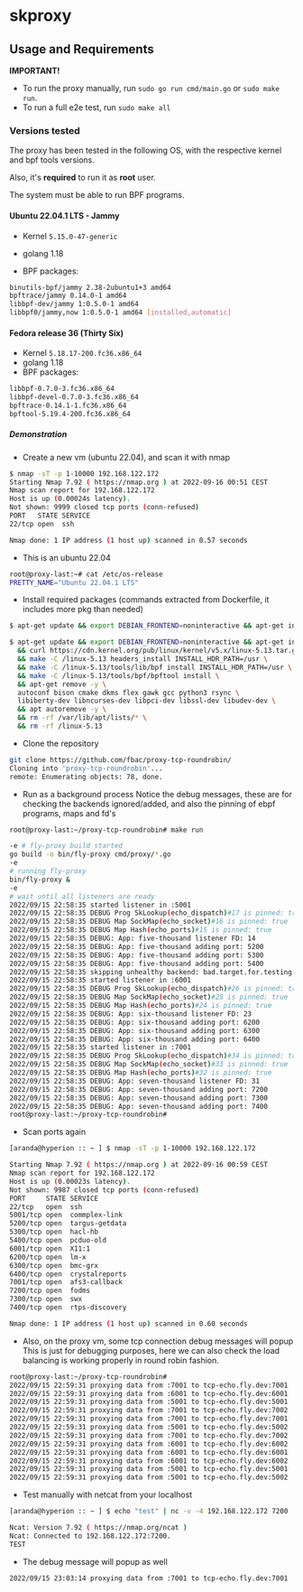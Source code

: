 # skproxy

## Usage and Requirements

**IMPORTANT!**

- To run the proxy manually, run `sudo go run cmd/main.go` or `sudo make run`.
- To run a full e2e test, run `sudo make all`

### Versions tested

The proxy has been tested in the following OS, with the respective kernel and bpf tools versions.

Also, it's **required** to run it as **root** user.

The system must be able to run BPF programs.

#### **Ubuntu 22.04.1 LTS - Jammy**

- Kernel `5.15.0-47-generic`

- golang 1.18

- BPF packages:

```bash
binutils-bpf/jammy 2.38-2ubuntu1+3 amd64
bpftrace/jammy 0.14.0-1 amd64
libbpf-dev/jammy 1:0.5.0-1 amd64
libbpf0/jammy,now 1:0.5.0-1 amd64 [installed,automatic]
```

#### **Fedora release 36 (Thirty Six)**

- Kernel `5.18.17-200.fc36.x86_64`
- golang 1.18
- BPF packages:

```bash
libbpf-0.7.0-3.fc36.x86_64
libbpf-devel-0.7.0-3.fc36.x86_64
bpftrace-0.14.1-1.fc36.x86_64
bpftool-5.19.4-200.fc36.x86_64
```

##### Demonstration

- Create a new vm (ubuntu 22.04), and scan it with nmap

```bash
$ nmap -sT -p 1-10000 192.168.122.172                                                                                                                                                                                                          
Starting Nmap 7.92 ( https://nmap.org ) at 2022-09-16 00:51 CEST
Nmap scan report for 192.168.122.172
Host is up (0.00024s latency).
Not shown: 9999 closed tcp ports (conn-refused)
PORT   STATE SERVICE
22/tcp open  ssh

Nmap done: 1 IP address (1 host up) scanned in 0.57 seconds
```

- This is an ubuntu 22.04

```bash
root@proxy-last:~# cat /etc/os-release 
PRETTY_NAME="Ubuntu 22.04.1 LTS"
```

- Install required packages (commands extracted from Dockerfile, it includes more pkg than needed)

```bash
$ apt-get update && export DEBIAN_FRONTEND=noninteractive && apt-get install --no-install-recommends -y ca-certificates clang curl git llvm libelf-dev make netcat openssh-server openssl golang && rm -rf /var/lib/apt/lists/*

$ apt-get update && export DEBIAN_FRONTEND=noninteractive && apt-get install --no-install-recommends -y autoconf bison cmake dkms flex gawk gcc python3 rsync libiberty-dev libncurses-dev libpci-dev libssl-dev libudev-dev \
  && curl https://cdn.kernel.org/pub/linux/kernel/v5.x/linux-5.13.tar.gz | tar -xz \
  && make -C /linux-5.13 headers_install INSTALL_HDR_PATH=/usr \
  && make -C /linux-5.13/tools/lib/bpf install INSTALL_HDR_PATH=/usr \
  && make -C /linux-5.13/tools/bpf/bpftool install \
  && apt-get remove -y \
  autoconf bison cmake dkms flex gawk gcc python3 rsync \
  libiberty-dev libncurses-dev libpci-dev libssl-dev libudev-dev \
  && apt autoremove -y \
  && rm -rf /var/lib/apt/lists/* \
  && rm -rf /linux-5.13
```

- Clone the repository

```bash
git clone https://github.com/fbac/proxy-tcp-roundrobin/
Cloning into 'proxy-tcp-roundrobin'...
remote: Enumerating objects: 78, done.
```

- Run as a background process
  Notice the debug messages, these are for checking the backends ignored/added, and also the pinning of ebpf programs, maps and fd's

```bash
root@proxy-last:~/proxy-tcp-roundrobin# make run

-e # fly-proxy build started
go build -o bin/fly-proxy cmd/proxy/*.go
-e 
# running fly-proxy
bin/fly-proxy &
-e 
# wait until all listeners are ready
2022/09/15 22:58:35 started listener in :5001
2022/09/15 22:58:35 DEBUG Prog SkLookup(echo_dispatch)#17 is pinned: true
2022/09/15 22:58:35 DEBUG Map SockMap(echo_socket)#16 is pinned: true
2022/09/15 22:58:35 DEBUG Map Hash(echo_ports)#15 is pinned: true
2022/09/15 22:58:35 DEBUG: App: five-thousand listener FD: 14
2022/09/15 22:58:35 DEBUG: App: five-thousand adding port: 5200
2022/09/15 22:58:35 DEBUG: App: five-thousand adding port: 5300
2022/09/15 22:58:35 DEBUG: App: five-thousand adding port: 5400
2022/09/15 22:58:35 skipping unhealthy backend: bad.target.for.testing: lookup bad.target.for.testing: no such host
2022/09/15 22:58:35 started listener in :6001
2022/09/15 22:58:35 DEBUG Prog SkLookup(echo_dispatch)#26 is pinned: true
2022/09/15 22:58:35 DEBUG Map SockMap(echo_socket)#25 is pinned: true
2022/09/15 22:58:35 DEBUG Map Hash(echo_ports)#24 is pinned: true
2022/09/15 22:58:35 DEBUG: App: six-thousand listener FD: 23
2022/09/15 22:58:35 DEBUG: App: six-thousand adding port: 6200
2022/09/15 22:58:35 DEBUG: App: six-thousand adding port: 6300
2022/09/15 22:58:35 DEBUG: App: six-thousand adding port: 6400
2022/09/15 22:58:35 started listener in :7001
2022/09/15 22:58:35 DEBUG Prog SkLookup(echo_dispatch)#34 is pinned: true
2022/09/15 22:58:35 DEBUG Map SockMap(echo_socket)#33 is pinned: true
2022/09/15 22:58:35 DEBUG Map Hash(echo_ports)#32 is pinned: true
2022/09/15 22:58:35 DEBUG: App: seven-thousand listener FD: 31
2022/09/15 22:58:35 DEBUG: App: seven-thousand adding port: 7200
2022/09/15 22:58:35 DEBUG: App: seven-thousand adding port: 7300
2022/09/15 22:58:35 DEBUG: App: seven-thousand adding port: 7400
root@proxy-last:~/proxy-tcp-roundrobin#
```

- Scan ports again

```bash
[aranda@hyperion :: ~ ] $ nmap -sT -p 1-10000 192.168.122.172            

Starting Nmap 7.92 ( https://nmap.org ) at 2022-09-16 00:59 CEST
Nmap scan report for 192.168.122.172
Host is up (0.00023s latency).
Not shown: 9987 closed tcp ports (conn-refused)
PORT     STATE SERVICE
22/tcp   open  ssh
5001/tcp open  commplex-link
5200/tcp open  targus-getdata
5300/tcp open  hacl-hb
5400/tcp open  pcduo-old
6001/tcp open  X11:1
6200/tcp open  lm-x
6300/tcp open  bmc-grx
6400/tcp open  crystalreports
7001/tcp open  afs3-callback
7200/tcp open  fodms
7300/tcp open  swx
7400/tcp open  rtps-discovery

Nmap done: 1 IP address (1 host up) scanned in 0.60 seconds
```

- Also, on the proxy vm, some tcp connection debug messages will popup
  This is just for debugging purposes, here we can also check the load balancing is working properly in round robin fashion.

```bash
root@proxy-last:~/proxy-tcp-roundrobin# 
2022/09/15 22:59:31 proxying data from :7001 to tcp-echo.fly.dev:7001
2022/09/15 22:59:31 proxying data from :6001 to tcp-echo.fly.dev:6001
2022/09/15 22:59:31 proxying data from :5001 to tcp-echo.fly.dev:5001
2022/09/15 22:59:31 proxying data from :7001 to tcp-echo.fly.dev:7002
2022/09/15 22:59:31 proxying data from :7001 to tcp-echo.fly.dev:7001
2022/09/15 22:59:31 proxying data from :5001 to tcp-echo.fly.dev:5002
2022/09/15 22:59:31 proxying data from :7001 to tcp-echo.fly.dev:7002
2022/09/15 22:59:31 proxying data from :6001 to tcp-echo.fly.dev:6002
2022/09/15 22:59:31 proxying data from :6001 to tcp-echo.fly.dev:6001
2022/09/15 22:59:31 proxying data from :6001 to tcp-echo.fly.dev:6002
2022/09/15 22:59:31 proxying data from :5001 to tcp-echo.fly.dev:5001
2022/09/15 22:59:31 proxying data from :5001 to tcp-echo.fly.dev:5002
```

- Test manually with netcat from your localhost

```bash
[aranda@hyperion :: ~ ] $ echo "test" | nc -v -4 192.168.122.172 7200

Ncat: Version 7.92 ( https://nmap.org/ncat )
Ncat: Connected to 192.168.122.172:7200.
TEST
```

- The debug message will popup as well

```bash
2022/09/15 23:03:14 proxying data from :7001 to tcp-echo.fly.dev:7001
```
